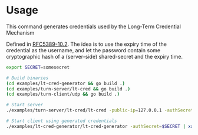 # Usage
This command generates credentials used by the Long-Term Credential Mechanism

Defined in [RFC5389-10.2](https://tools.ietf.org/search/rfc5389#section-10.2). The idea is to use the
expiry time of the credential as the username, and let the password contain some cryptographic hash
of a (server-side) shared-secret and the expiry time.

```bash
export SECRET=somesecret

# Build binaries
(cd examples/lt-cred-generator && go build .)
(cd examples/turn-server/lt-cred && go build .)
(cd examples/turn-client/udp && go build .)

# Start server
./examples/turn-server/lt-cred/lt-cred -public-ip=127.0.0.1 -authSecret=$SECRET

# Start client using generated credentials
./examples/lt-cred-generator/lt-cred-generator -authSecret=$SECRET | xargs -I{} ./examples/turn-client/udp/udp -host=127.0.0.1 -ping -user={}
```
